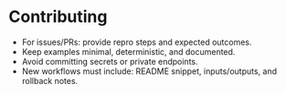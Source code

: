 # Contributing

- For issues/PRs: provide repro steps and expected outcomes.
- Keep examples minimal, deterministic, and documented.
- Avoid committing secrets or private endpoints.
- New workflows must include: README snippet, inputs/outputs, and rollback notes.